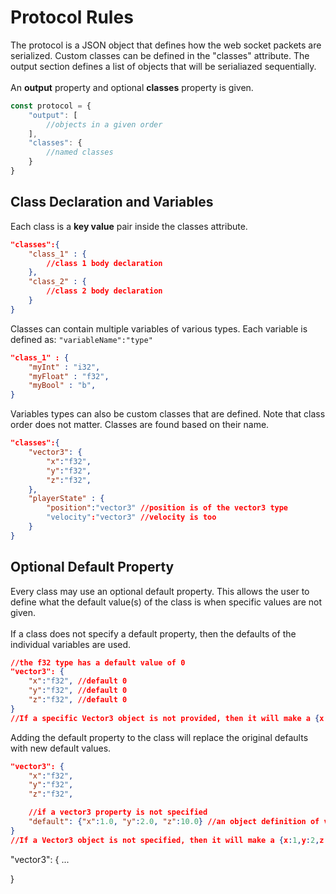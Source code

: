 # Protocol Rules
The protocol is a JSON object that defines how the web socket packets are serialized. Custom classes can be defined in the "classes" attribute. The output section defines a list of objects that will be serialiazed sequentially.
<br><br>
An **output** property and optional **classes** property is given.
```js
const protocol = {
    "output": [
        //objects in a given order
    ], 
    "classes": {
        //named classes
    }
}
```
## Class Declaration and Variables
Each class is a **key value** pair inside the classes attribute.
```json
"classes":{
    "class_1" : {
        //class 1 body declaration
    }, 
    "class_2" : {
        //class 2 body declaration
    }
}
```
Classes can contain multiple variables of various types. Each variable is defined as: `"variableName":"type"`
```json
"class_1" : {
    "myInt" : "i32",
    "myFloat" : "f32",
    "myBool" : "b",
}
```
Variables types can also be custom classes that are defined. Note that class order does not matter. Classes are found based on their name. 
```json
"classes":{
    "vector3": {
        "x":"f32",
        "y":"f32",
        "z":"f32",
    }, 
    "playerState" : {
        "position":"vector3" //position is of the vector3 type
        "velocity":"vector3" //velocity is too
    }
}
```
## Optional Default Property
Every class may use an optional default property. This allows the user to define what the default value(s) of the class is when specific values are not given.
<br><br>
If a class does not specify a default property, then the defaults of the individual variables are used.
```json
//the f32 type has a default value of 0
"vector3": {
    "x":"f32", //default 0
    "y":"f32", //default 0
    "z":"f32", //default 0
}
//If a specific Vector3 object is not provided, then it will make a {x:0,y:0,z:0} vector
```
Adding the default property to the class will replace the original defaults with new default values.
```json
"vector3": {
    "x":"f32",
    "y":"f32",
    "z":"f32",

    //if a vector3 property is not specified 
    "default": {"x":1.0, "y":2.0, "z":10.0} //an object definition of vector3
}
//If a Vector3 object is not specified, then it will make a {x:1,y:2,z:10} vector
```
"vector3": {
    ...

}